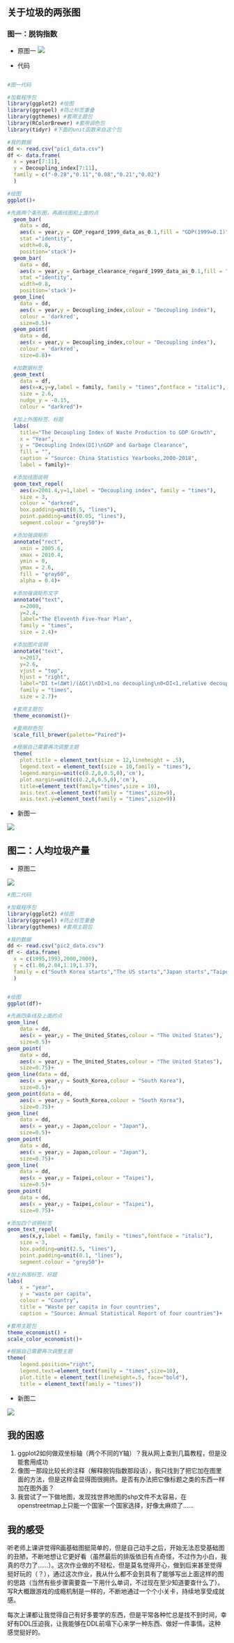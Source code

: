## 关于垃圾的两张图

### 图一：脱钩指数

- 原图一
![](https://github.com/starlee1998/homework/blob/master/%E5%9B%BE%E4%B8%80.png)


- 代码
```R

#图一代码

#加载程序包
library(ggplot2) #绘图
library(ggrepel) #防止标签重叠
library(ggthemes) #套用主题包
library(RColorBrewer) #套用调色包
library(tidyr) #下面的unit函数来自这个包

#我的数据
dd <- read.csv("pic1_data.csv")
df <- data.frame(
  x = year[7:11],
  y = Decoupling_index[7:11],
  family = c("-0.28","0.11","0.08","0.21","0.02")
  )

#绘图
ggplot()+

#先画两个条形图，再画线图和上面的点
  geom_bar(
    data = dd,
    aes(x = year,y = GDP_regard_1999_data_as_0.1,fill = "GDP(1999=0.1)"),
    stat ="identity",
    width=0.8,
    position='stack')+
  geom_bar(
    data = dd,
    aes(x = year,y = Garbage_clearance_regard_1999_data_as_0.1,fill = "Garbage Clearance(1999=0.1)"),
    stat ="identity",
    width=0.8,
    position='stack')+
  geom_line(
    data = dd,
    aes(x = year,y = Decoupling_index,colour = "Decoupling index"),
    colour = 'darkred',
    size=0.5)+
  geom_point(
    data = dd,
    aes(x = year,y = Decoupling_index,colour = "Decoupling index"),
    colour = 'darkred',
    size=0.8)+

  #加数据标签
  geom_text(
    data = df,
    aes(x=x,y=y,label = family, family = "times",fontface = "italic"),
    size = 2.6,
    nudge_y = -0.15,
    colour = "darkred")+

  #加上外围标签、标题
  labs(
    title="The Decoupling Index of Waste Production to GDP Growth",
    x = "Year",
    y = "Decoupling Index(DI)\nGDP and Garbage Clearance",
    fill = "",
    caption = "Source: China Statistics Yearbooks,2000-2018",
    label = family)+

  #添加线图说明
  geom_text_repel(
    aes(x=2001.4,y=1,label = "Decoupling index", family = "times"),
    size = 3,
    colour = "darkred",
    box.padding=unit(0.5, "lines"),
    point.padding=unit(0.05, "lines"),
    segment.colour = "grey50")+

  #添加强调矩形
  annotate("rect",
    xmin = 2005.6,
    xmax = 2010.4,
    ymin = 0,
    ymax = 2.6,
    fill = "gray60",
    alpha = 0.4)+

  #添加强调矩形文字
  annotate("text",
    x=2008, 
    y=2.4, 
    label="The Eleventh Five-Year Plan",
    family = "times",
    size = 2.4)+

  #添加图片说明
  annotate("text", 
    x=2017, 
    y=2.6, 
    vjust = "top",
    hjust = "right",
    label="DI t=(ΔWt)/(ΔGt)\nDI>1,no decoupling\n0<DI<1,relative decoupling\nDI=0,absolutely decoupling",
    family = "times",
    size = 2.7)+

  #套用主题包
  theme_economist()+

  #套用颜色包
  scale_fill_brewer(palette="Paired")+

  #根据自己需要再次调整主题
  theme(
    plot.title = element_text(size = 12,lineheight = .5),
    legend.text = element_text(size = 10,family = "times"),
    legend.margin=unit(c(0.2,0,0.5,0),'cm'),
    plot.margin=unit(c(0.2,0,0.5,0),'cm'),
    title=element_text(family="times",size = 10),
    axis.text.x=element_text(family = "times",size=9),
    axis.text.y=element_text(family = "times",size=9))
```

- 新图一

![](https://github.com/starlee1998/homework/blob/master/pic1.png)


## 图二：人均垃圾产量

- 原图二

![](https://github.com/starlee1998/homework/blob/master/%E5%9B%BE%E4%BA%8C.png)

```R
#图二代码

#加载程序包
library(ggplot2) #绘图
library(ggrepel) #防止标签重叠
library(ggthemes) #套用主题包

#我的数据
dd <- read.csv("pic2_data.csv")
df <- data.frame(
  x = c(1995,1993,2000,2000),
  y = c(1.06,2.04,1.19,1.37), 
  family = c("South Korea starts","The US starts","Japan starts","Taipei starts")
  )


#绘图
ggplot(df)+

#先画四条线及上面的点
geom_line(
	data = dd,
	aes(x = year,y = The_United_States,colour = "The United States"),
	size=0.5)+
geom_point(
	data = dd,
	aes(x = year,y = The_United_States,colour = "The United States"),
	size=0.75)+
geom_line(data = dd,
	aes(x = year,y = South_Korea,colour = "South Korea"),
	size=0.5)+
geom_point(data = dd,
	aes(x = year,y = South_Korea,colour = "South Korea"),
	size=0.75)+
geom_line(
	data = dd,
	aes(x = year,y = Japan,colour = "Japan"),
	size=0.5)+
geom_point(
	data = dd,
	aes(x = year,y = Japan,colour = "Japan"),
	size=0.75)+
geom_line(
	data = dd,
	aes(x = year,y = Taipei,colour = "Taipei"),
	size=0.5)+
geom_point(
	data = dd,
	aes(x = year,y = Taipei,colour = "Taipei"),
	size=0.75)+

#添加四个说明标签
geom_text_repel(
	aes(x,y,label = family, family = "times",fontface = "italic"),
	size = 3,
	box.padding=unit(2.5, "lines"),
	point.padding=unit(0.1, "lines"), 
	segment.colour = "grey50")+

#加上外围标签、标题
labs(
	x = "year",
	y = "waste per capita",
	colour = "Country",
	title = "Waste per capita in four countries",
	caption = "Source: Annual Statistical Report of four countries")+ 

#套用主题包
theme_economist() + 
scale_color_economist()+

#根据自己需要再次调整主题
theme(
	legend.position="right",
	legend.text=element_text(family = "times",size=10),
	plot.title = element_text(lineheight=.5, face="bold"),
	title = element_text(family = "times"))
```

- 新图二

![](https://github.com/starlee1998/homework/blob/master/pic2_rectify.png)


## 我的困惑

1. ggplot2如何做双坐标轴（两个不同的Y轴）？我从网上查到几篇教程，但是没能套用成功
2. 像图一那段比较长的注释（解释脱钩指数那段话），我只找到了把它加在图里面的方法，但是这样会显得图很拥挤。是否有办法把它像标题之类的东西一样加在图外面？
3. 我尝试了一下做地图，发现找世界地图的shp文件不太容易，在openstreetmap上只能一个国家一个国家选择，好像太麻烦了……


## 我的感受
听老师上课讲觉得R画基础图挺简单的，但是自己动手之后，开始无法忍受基础图的丑陋，不断地想让它更好看（虽然最后的排版依旧有点奇怪，不过作为小白，我真的尽力了……）。这次作业做的不轻松，但是莫名觉得开心，做到后来甚至觉得挺好玩的（？），通过这次作业，我从什么都不会到具有了能够写出上面这样的图的思路（当然有些步骤需要查一下用什么单词，不过现在至少知道要查什么了）。写R大概跟游戏的成瘾机制是一样的，不断地通过一个个小关卡，持续地享受成就感。

每次上课都让我觉得自己有好多要学的东西，但是平常各种忙总是找不到时间，幸好有DDL压迫我，让我能够在DDL前塌下心来学一种东西、做好一件事情。这种感觉挺好的。
